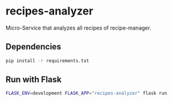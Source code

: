 # recipes-analyzer

Micro-Service that analyzes all recipes of recipe-manager.

## Dependencies

````bash
pip install -r requirements.txt
````

## Run with Flask

````bash
FLASK_ENV=development FLASK_APP="recipes-analyzer" flask run
````